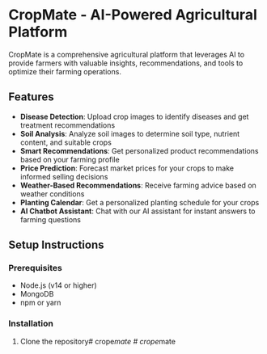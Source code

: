 # CropMate - AI-Powered Agricultural Platform

CropMate is a comprehensive agricultural platform that leverages AI to provide farmers with valuable insights, recommendations, and tools to optimize their farming operations.

## Features

- **Disease Detection**: Upload crop images to identify diseases and get treatment recommendations
- **Soil Analysis**: Analyze soil images to determine soil type, nutrient content, and suitable crops
- **Smart Recommendations**: Get personalized product recommendations based on your farming profile
- **Price Prediction**: Forecast market prices for your crops to make informed selling decisions
- **Weather-Based Recommendations**: Receive farming advice based on weather conditions
- **Planting Calendar**: Get a personalized planting schedule for your crops
- **AI Chatbot Assistant**: Chat with our AI assistant for instant answers to farming questions

## Setup Instructions

### Prerequisites

- Node.js (v14 or higher)
- MongoDB
- npm or yarn

### Installation

1. Clone the repository#   c r o p e _ m a t e  
 #   c r o p e _ m a t e  
 